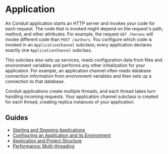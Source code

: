 # Application

An Conduit application starts an HTTP server and invokes your code for each request. The code that is invoked might depend on the request's path, method, and other attributes. For example, the request `GET /heroes` will invoke different code than `POST /authors`. You configure which code is invoked in an `ApplicationChannel` subclass; every application declares exactly one `ApplicationChannel` subclass.

This subclass also sets up services, reads configuration data from files and environment variables and performs any other initialization for your application. For example, an application channel often reads database connection information from environment variables and then sets up a connection to that database.

Conduit applications create multiple threads, and each thread takes turn handling incoming requests. Your application channel subclass is created for each thread, creating replica instances of your application.

## Guides

* [Starting and Stopping Applications](channel.md)
* [Configuring an Application and its Environment](configure.md)
* [Application and Project Structure](structure.md)
* [Performance: Multi-threading](threading.md)

